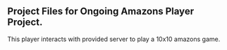 ## Project Files for Ongoing Amazons Player Project.
This player interacts with provided server to play a 10x10 amazons game. 
